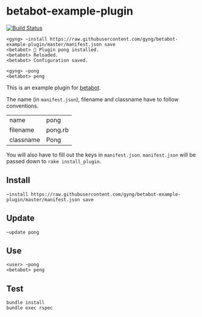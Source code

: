 # betabot-example-plugin

[![Build Status](https://travis-ci.org/gyng/betabot-example-plugin.svg?branch=master)](https://travis-ci.org/gyng/betabot-example-plugin)

```
<gyng> ~install https://raw.githubusercontent.com/gyng/betabot-example-plugin/master/manifest.json save
<betabot> 🎉 Plugin pong installed.
<betabot> Reloaded.
<betabot> Configuration saved.

<gyng> ~pong
<betabot> peng
```

This is an example plugin for [betabot](https://github.com/gyng/betabot/).

The name (in `manifest.json`), filename and classname have to follow conventions.

|||
|-|-|
|name|pong|
|filename|pong.rb|
|classname|Pong|

You will also have to fill out the keys in `manifest.json`. `manifest.json` will be passed down to `rake install_plugin`.

## Install

```
~install https://raw.githubusercontent.com/gyng/betabot-example-plugin/master/manifest.json save
```

## Update

```
~update pong
```

## Use

```
<user> ~pong
<betabot> peng
```

## Test

```
bundle install
bundle exec rspec
```
